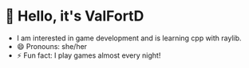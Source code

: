 # 👋 Hello, it's ValFortD
- I am interested in game development and is learning cpp with raylib.
- 😄 Pronouns: she/her
- ⚡ Fun fact: I play games almost every night!

<!---
valFortD/valFortD is a ✨ special ✨ repository because its `README.md` (this file) appears on your GitHub profile.
You can click the Preview link to take a look at your changes.
--->
